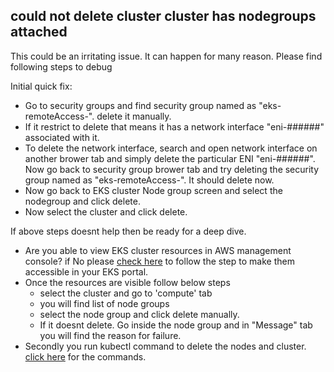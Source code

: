 ## could not delete cluster cluster has nodegroups attached

This could be an irritating issue. It can happen for many reason. Please find following steps to debug

Initial quick fix: 
- Go to security groups and find security group named as "eks-remoteAccess-". delete it manually. 
- If it restrict to delete that means it has a network interface "eni-######" associated with it.
- To delete the network interface, search and open network interface on another brower tab and simply delete the particular ENI "eni-######". Now go back to security group brower tab and try deleting the  security group named as "eks-remoteAccess-". It should delete now. 
- Now go back to EKS cluster Node group screen and select the nodegroup and click delete. 
- Now select the cluster and click delete.

If above steps doesnt help then be ready for a deep dive. 

- Are you able to view EKS cluster resources in AWS management console? if No please [check here](https://github.com/e2eSolutionArchitect/KEDB/blob/main/aws/eks/your%20current%20user%20or%20role%20does%20not%20have%20access%20to%20kubernetes.md) to follow the step to make them accessible in your EKS portal. 
- Once the resources are visible follow below steps
  - select the cluster and go to 'compute' tab
  - you will find list of node groups
  - select the node group and click delete manually.
  - If it doesnt delete. Go inside the node group and in "Message" tab you will find the reason for failure. 
- Secondly you run kubectl command to delete the nodes and cluster. [click here](https://github.com/e2eSolutionArchitect/scripts/blob/main/kubernetes/k8s-handy-commands.md) for the commands. 
